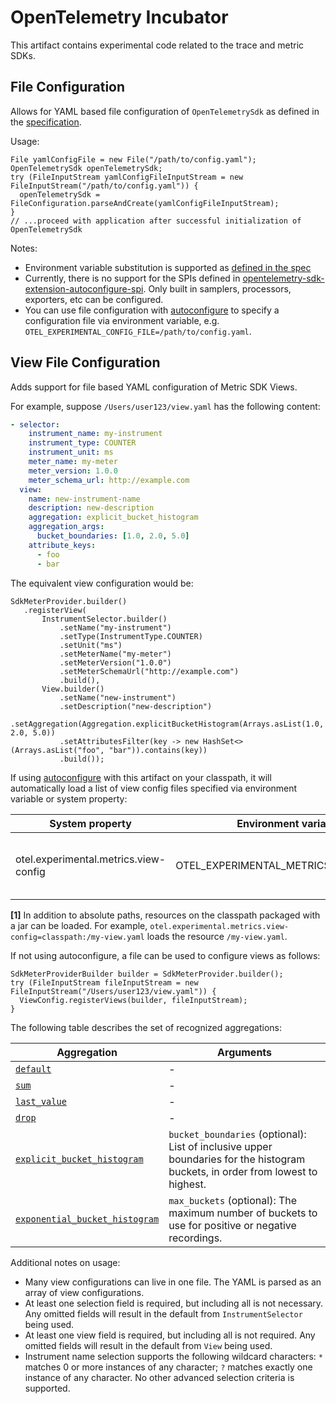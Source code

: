 # OpenTelemetry Incubator

This artifact contains experimental code related to the trace and metric SDKs.

## File Configuration

Allows for YAML based file configuration of `OpenTelemetrySdk` as defined in the [specification](https://github.com/open-telemetry/opentelemetry-specification/blob/main/specification/configuration/data-model.md#file-based-configuration-model).

Usage:

```shell
File yamlConfigFile = new File("/path/to/config.yaml");
OpenTelemetrySdk openTelemetrySdk;
try (FileInputStream yamlConfigFileInputStream = new FileInputStream("/path/to/config.yaml")) {
  openTelemetrySdk = FileConfiguration.parseAndCreate(yamlConfigFileInputStream);
}
// ...proceed with application after successful initialization of OpenTelemetrySdk
```

Notes:
* Environment variable substitution is supported as [defined in the spec](https://github.com/open-telemetry/opentelemetry-specification/blob/main/specification/configuration/data-model.md#environment-variable-substitution)
* Currently, there is no support for the SPIs defined in [opentelemetry-sdk-extension-autoconfigure-spi](../autoconfigure-spi). Only built in samplers, processors, exporters, etc can be configured.
* You can use file configuration with [autoconfigure](https://github.com/open-telemetry/opentelemetry-java/tree/main/sdk-extensions/autoconfigure#file-configuration) to specify a configuration file via environment variable, e.g. `OTEL_EXPERIMENTAL_CONFIG_FILE=/path/to/config.yaml`.

## View File Configuration

Adds support for file based YAML configuration of Metric SDK Views.

For example, suppose `/Users/user123/view.yaml` has the following content:

```yaml
- selector:
    instrument_name: my-instrument
    instrument_type: COUNTER
    instrument_unit: ms
    meter_name: my-meter
    meter_version: 1.0.0
    meter_schema_url: http://example.com
  view:
    name: new-instrument-name
    description: new-description
    aggregation: explicit_bucket_histogram
    aggregation_args:
      bucket_boundaries: [1.0, 2.0, 5.0]
    attribute_keys:
      - foo
      - bar
```

The equivalent view configuration would be:

```
SdkMeterProvider.builder()
   .registerView(
       InstrumentSelector.builder()
           .setName("my-instrument")
           .setType(InstrumentType.COUNTER)
           .setUnit("ms")
           .setMeterName("my-meter")
           .setMeterVersion("1.0.0")
           .setMeterSchemaUrl("http://example.com")
           .build(),
       View.builder()
           .setName("new-instrument")
           .setDescription("new-description")
           .setAggregation(Aggregation.explicitBucketHistogram(Arrays.asList(1.0, 2.0, 5.0))
           .setAttributesFilter(key -> new HashSet<>(Arrays.asList("foo", "bar")).contains(key))
           .build());
```

If using [autoconfigure](../autoconfigure) with this artifact on your classpath, it will automatically load a list of view config files specified via environment variable or system property:

| System property                       | Environment variable                  | Purpose                                              |
|---------------------------------------|---------------------------------------|------------------------------------------------------|
| otel.experimental.metrics.view-config | OTEL_EXPERIMENTAL_METRICS_VIEW_CONFIG | List of files containing view configuration YAML [1] |

**[1]** In addition to absolute paths, resources on the classpath packaged with a jar can be loaded.
For example, `otel.experimental.metrics.view-config=classpath:/my-view.yaml` loads the
resource `/my-view.yaml`.

If not using autoconfigure, a file can be used to configure views as follows:

```
SdkMeterProviderBuilder builder = SdkMeterProvider.builder();
try (FileInputStream fileInputStream = new FileInputStream("/Users/user123/view.yaml")) {
  ViewConfig.registerViews(builder, fileInputStream);
}
```

The following table describes the set of recognized aggregations:

| Aggregation                      | Arguments                                                                                                                      |
|----------------------------------|--------------------------------------------------------------------------------------------------------------------------------|
| [`default`]                      | -                                                                                                                              |
| [`sum`]                          | -                                                                                                                              |
| [`last_value`]                   | -                                                                                                                              |
| [`drop`]                         | -                                                                                                                              |
| [`explicit_bucket_histogram`]    | `bucket_boundaries` (optional): List of inclusive upper boundaries for the histogram buckets, in order from lowest to highest. |
| [`exponential_bucket_histogram`] | `max_buckets` (optional): The maximum number of buckets to use for positive or negative recordings.                            |

Additional notes on usage:

- Many view configurations can live in one file. The YAML is parsed as an array of view
  configurations.
- At least one selection field is required, but including all is not necessary. Any omitted fields
  will result in the default from `InstrumentSelector` being used.
- At least one view field is required, but including all is not required. Any omitted fields will
  result in the default from `View` being used.
- Instrument name selection supports the following wildcard characters: `*` matches 0 or more instances of any character; `?` matches exactly one instance of any character. No other advanced selection criteria is supported.

[`default`]: https://github.com/open-telemetry/opentelemetry-specification/blob/main/specification/metrics/sdk.md#default-aggregation
[`sum`]: https://github.com/open-telemetry/opentelemetry-specification/blob/main/specification/metrics/sdk.md#sum-aggregation
[`last_value`]: https://github.com/open-telemetry/opentelemetry-specification/blob/main/specification/metrics/sdk.md#last-value-aggregation
[`drop`]: https://github.com/open-telemetry/opentelemetry-specification/blob/main/specification/metrics/sdk.md#drop-aggregation
[`explicit_bucket_histogram`]: https://github.com/open-telemetry/opentelemetry-specification/blob/main/specification/metrics/sdk.md#explicit-bucket-histogram-aggregation
[`exponential_bucket_histogram`]: https://github.com/open-telemetry/opentelemetry-specification/blob/main/specification/metrics/sdk.md#exponential-bucket-histogram-aggregation
